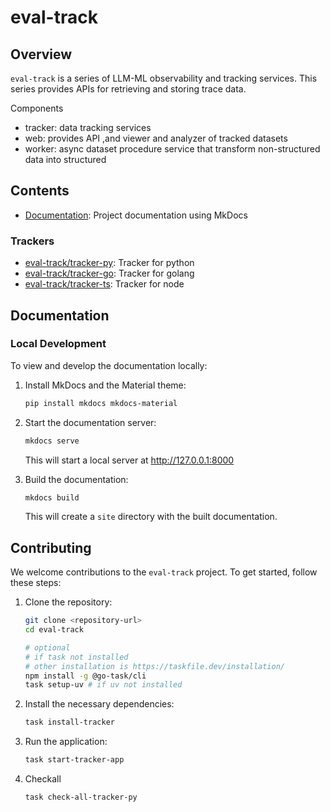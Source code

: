 # eval-track

## Overview
`eval-track` is a series of LLM-ML observability and tracking services. This series provides APIs for retrieving and storing trace data.

Components
- tracker: data tracking services
- web: provides API ,and viewer and analyzer of tracked datasets
- worker: async dataset procedure service that transform non-structured data into structured


## Contents

- [Documentation](./docs/): Project documentation using MkDocs

### Trackers 

- [eval-track/tracker-py](./tracker-py/): Tracker for python
- [eval-track/tracker-go](./tracker-go/): Tracker for golang
- [eval-track/tracker-ts](./tracker-ts/): Tracker for node


## Documentation

### Local Development
To view and develop the documentation locally:

1. Install MkDocs and the Material theme:
    ```sh
    pip install mkdocs mkdocs-material
    ```

2. Start the documentation server:
    ```sh
    mkdocs serve
    ```
    This will start a local server at http://127.0.0.1:8000

3. Build the documentation:
    ```sh
    mkdocs build
    ```
    This will create a `site` directory with the built documentation.

## Contributing
We welcome contributions to the `eval-track` project. To get started, follow these steps:

1. Clone the repository:
    ```sh
    git clone <repository-url>
    cd eval-track

    # optional
    # if task not installed
    # other installation is https://taskfile.dev/installation/
    npm install -g @go-task/cli
    task setup-uv # if uv not installed
    ```

2. Install the necessary dependencies:
    ```sh
    task install-tracker
    ```

3. Run the application:
    ```sh
    task start-tracker-app
    ```

4. Checkall
    ```bash
    task check-all-tracker-py
    ```
